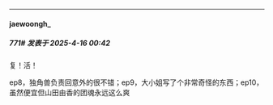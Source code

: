 ﻿
*****

####  jaewoongh_  
##### 771#       发表于 2025-4-16 00:42

复！活！

ep8，独角兽负责回意外的很不错；ep9，大小姐写了个非常奇怪的东西；ep10，虽然便宜但山田由香的团魂永远这么爽

